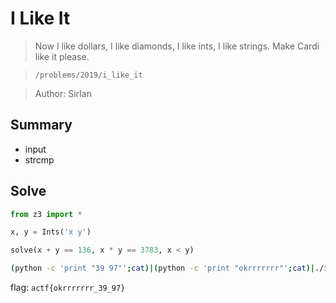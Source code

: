 # I Like It
> Now I like dollars, I like diamonds, I like ints, I like strings. Make Cardi like it please.  
  
> `/problems/2019/i_like_it`  
  
> Author: SirIan

## Summary
* input
* strcmp

## Solve
``` python
from z3 import *

x, y = Ints('x y')

solve(x + y == 136, x * y == 3783, x < y)
```

``` bash
(python -c 'print "39 97"';cat)|(python -c 'print "okrrrrrrr"';cat)|./i_like_it
```

flag: `actf{okrrrrrrr_39_97}`
